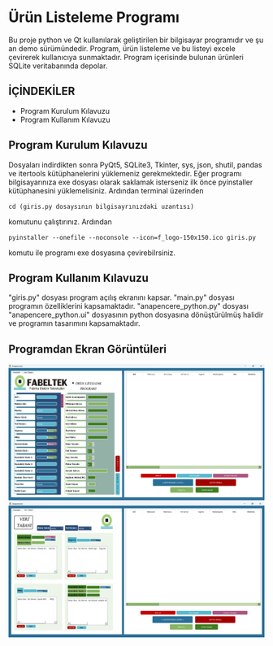 
# Ürün Listeleme Programı

Bu proje python ve Qt kullanılarak geliştirilen bir bilgisayar programıdır ve şu an demo sürümündedir. Program, ürün listeleme ve bu listeyi excele çevirerek kullanıcıya sunmaktadır. Program içerisinde bulunan ürünleri SQLite veritabanında depolar. 


## İÇİNDEKİLER

- Program Kurulum Kılavuzu
- Program Kullanım Kılavuzu




  
## Program Kurulum  Kılavuzu
   Dosyaları indirdikten sonra PyQt5, SQLite3, Tkinter, sys, json, shutil, pandas ve itertools kütüphanelerini yüklemeniz gerekmektedir.
   Eğer programı bilgisayarınıza exe dosyası olarak saklamak isterseniz ilk önce pyinstaller kütüphanesini yüklemelisiniz. Ardından terminal üzerinden 
```
cd (giris.py dosaysının bilgisayrınızdaki uzantısı)
```
komutunu çalıştırınız. Ardından 
```
pyinstaller --onefile --noconsole --icon=f_logo-150x150.ico giris.py
```
komutu ile programı exe dosyasına çevirebilrsiniz. 
## Program Kullanım  Kılavuzu
"giris.py" dosyası program açılış ekranını kapsar. "main.py" dosyası programın özelliklerini kapsamaktadır. "anapencere_python.py" dosyası "anapencere_python.ui" dosyasının python dosyasına dönüştürülmüş halidir ve programın tasarımını kapsamaktadır.
## Programdan Ekran Görüntüleri
![Uygulama Ekran Görüntüsü](https://github.com/ahmetymtkn/Urun-Listeleme-Programi/blob/main/images/Ekran%20g%C3%B6r%C3%BCnt%C3%BCs%C3%BC%202023-10-03%201351201.png?raw=true)
![Uygulama Ekran Görüntüsü](https://github.com/ahmetymtkn/Urun-Listeleme-Programi/blob/main/images/Ekran%20g%C3%B6r%C3%BCnt%C3%BCs%C3%BC%202023-10-03%20135154123.png?raw=true)
